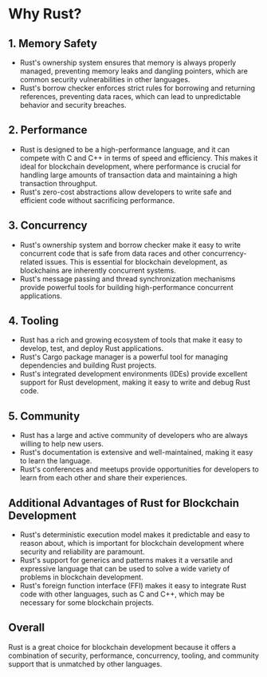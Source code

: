 # Why Rust?

## 1. Memory Safety

- Rust's ownership system ensures that memory is always properly managed, preventing memory leaks and dangling pointers, which are common security vulnerabilities in other languages.
- Rust's borrow checker enforces strict rules for borrowing and returning references, preventing data races, which can lead to unpredictable behavior and security breaches.

## 2. Performance

- Rust is designed to be a high-performance language, and it can compete with C and C++ in terms of speed and efficiency. This makes it ideal for blockchain development, where performance is crucial for handling large amounts of transaction data and maintaining a high transaction throughput.
- Rust's zero-cost abstractions allow developers to write safe and efficient code without sacrificing performance.

## 3. Concurrency

- Rust's ownership system and borrow checker make it easy to write concurrent code that is safe from data races and other concurrency-related issues. This is essential for blockchain development, as blockchains are inherently concurrent systems.
- Rust's message passing and thread synchronization mechanisms provide powerful tools for building high-performance concurrent applications.

## 4. Tooling

- Rust has a rich and growing ecosystem of tools that make it easy to develop, test, and deploy Rust applications.
- Rust's Cargo package manager is a powerful tool for managing dependencies and building Rust projects.
- Rust's integrated development environments (IDEs) provide excellent support for Rust development, making it easy to write and debug Rust code.

## 5. Community

- Rust has a large and active community of developers who are always willing to help new users.
- Rust's documentation is extensive and well-maintained, making it easy to learn the language.
- Rust's conferences and meetups provide opportunities for developers to learn from each other and share their experiences.

## Additional Advantages of Rust for Blockchain Development

- Rust's deterministic execution model makes it predictable and easy to reason about, which is important for blockchain development where security and reliability are paramount.
- Rust's support for generics and patterns makes it a versatile and expressive language that can be used to solve a wide variety of problems in blockchain development.
- Rust's foreign function interface (FFI) makes it easy to integrate Rust code with other languages, such as C and C++, which may be necessary for some blockchain projects.

## Overall

Rust is a great choice for blockchain development because it offers a combination of security, performance, concurrency, tooling, and community support that is unmatched by other languages.
